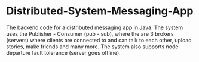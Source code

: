 # Distributed-System-Messaging-App

The backend code for a distributed messaging app in Java. The system uses the Publisher - Consumer (pub - sub), where the are 3 brokers (servers) where clients are connected to and can talk to each other, upload stories, make friends and many more. The system also supports node departure fault tolerance (server goes offline).
